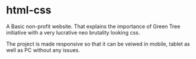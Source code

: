 # html-css

A Basic non-profit website. That explains the importance of Green Tree initiative with a very lucrative neo brutality looking css.

The project is made responsive so that it can be veiwed in mobile, tablet as well as PC without any issues.